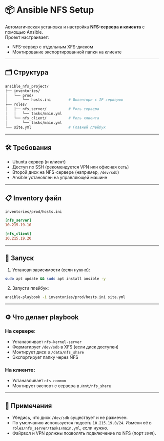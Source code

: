 # 📦 Ansible NFS Setup

Автоматическая установка и настройка **NFS-сервера и клиента** с помощью Ansible.  
Проект настраивает:
- NFS-сервер с отдельным XFS-диском
- Монтирование экспортированной папки на клиенте

---

## 🗂 Структура

```bash
ansible_nfs_project/
├── inventories/
│   └── prod/
│       └── hosts.ini        # Инвентори с IP серверов
├── roles/
│   ├── nfs_server/          # Роль сервера
│   │   └── tasks/main.yml
│   └── nfs_client/          # Роль клиента
│       └── tasks/main.yml
└── site.yml                 # Главный плейбук
```

---

## 🛠️ Требования

- Ubuntu сервер (и клиент)
- Доступ по SSH (рекомендуется VPN или офисная сеть)
- Второй диск на NFS-сервере (например, `/dev/sdb`)
- Ansible установлен на управляющей машине

---

## 📋 Inventory файл

`inventories/prod/hosts.ini`

```ini
[nfs_server]
10.215.19.10

[nfs_client]
10.215.19.20
```

---

## 🚀 Запуск

1. Установи зависимости (если нужно):

```bash
sudo apt update && sudo apt install ansible -y
```

2. Запусти плейбук:

```bash
ansible-playbook -i inventories/prod/hosts.ini site.yml
```

---

## ⚙️ Что делает playbook

### На сервере:
- Устанавливает `nfs-kernel-server`
- Форматирует `/dev/sdb` в XFS (если диск доступен)
- Монтирует диск в `/data/nfs_share`
- Экспортирует папку через NFS

### На клиенте:
- Устанавливает `nfs-common`
- Монтирует экспорт с сервера в `/mnt/nfs_share`

---

## 📌 Примечания

- Убедись, что диск `/dev/sdb` существует и не размечен.
- По умолчанию используется подсеть `10.215.19.0/24`. Измени её в `roles/nfs_server/tasks/main.yml`, если нужно.
- Файрвол и VPN должны позволять подключение по NFS (порт `2049`).

